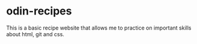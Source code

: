 # odin-recipes

This is a basic recipe website that allows me to
practice on important skills about html, git and css.
